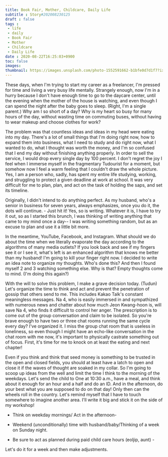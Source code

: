 ```yaml
---
title: Book Fair, Mother, Childcare, Daily Life
subtitle : Story#202008230125
draft : false
tags :
 - life
 - daily
 - Book Fair
 - Mother
 - Childcare
 - Daily Life
date : 2020-08-22T16:25:03+0900
toc: false
images: 
thumbnail: https://images.unsplash.com/photo-1552591662-b1bfe0d7d1f7?ixlib=rb-1.2.1&q=80&fm=jpg&crop=entropy&cs=tinysrgb&w=1080&fit=max&ixid=eyJhcHBfaWQiOjE1NTU0OX0
---
```


These days, when I'm trying to start my career as a freelancer, I'm pressed for time and living a very busy life mentally. Strangely enough, now I'm in a hurry because I don't have enough time to go to the daycare center, until the evening when the mother of the house is watching, and even though I can spend the night after the baby goes to sleep. (Right, I'm a single parent.) Why am I so short of a day? Why is my heart so busy for many hours of the day, without wasting time on commuting buses, without having to wear makeup and choose clothes for work?  

The problem was that countless ideas and ideas in my head were eating into my day. There's a lot of small things that I'm doing right now, how to expand them into business, what I need to study and do right now, what I wanted to do, what I thought was worth the money, and I'm so confused that I end my day without finishing anything properly. In order to sell the service, I would drop every single day by 100 percent. I don't regret the joy I feel when I immerse myself in the fragmentary Tudourist for a moment, but somehow now I feel a warm feeling that I couldn't draw the whole picture. Yes, I am a person who, sadly, has spent my entire life studying, working, and struggling to protect a given deadline at work at school. It was very difficult for me to plan, plan, and act on the task of holding the saps, and set its timeline.  

Originally, I didn't intend to do anything perfect. As my husband, who's a senior in business for seven years, always emphasizes, once you do it, the dots will continue. - Just hit it! Yes, so is writing. Whatever it is, I have to try it out, so as I started this brunch, I was thinking of writing anything that came to my mind once a day-- I was writing something random, but as an excuse to plan and use it a little bit more.  

In the meantime, YouTube, Facebook, and Instagram. What should we do about the time when we literally evaporate the day according to the algorithms of many media outlets? If you look back and see if my fingers see it or I see it, what's left is an enhanced algorithm that knows me better than my husband! I'm going to kill your finger right now. I decided to write an idea note to organize my thoughts. Who's done this? And then I found myself 2 and 3 watching something else. Why is that? Empty thoughts come to mind. (I'm doing this again?)  

With the will to solve this problem, I make a grave decision today. (Tudun) Let's organize the time to think and act and prevent the penetration of gossip that others send to me. This includes Kakao Talk's constant meaningless messages. Na 4, who is easily immersed in and sympathized with numerous news and chatter about how much Jeon Kwang-hoon is, will save Na 4, who finds it difficult to control her anger. The prescription is to come out of the group conversation and claim to be isolated. So you're brave enough to have two or three chat rooms running the same cycle every day? I've organized it. I miss the group chat room that is useless in loneliness, so even though I might have an echo-like conversation in the chat room with me now, it's important to physically castrate something out of focus. First, it's time for me to knock on at least the eating and next chapter!  

Even if you think and think that seed money is something to be trusted in the open and closed fields, you should at least have a latch to open and close it if the waves of thought are soaked in my collar. So I'm going to scoop up ideas from the well and limit the time I think to the morning of the weekdays. Let's send the child to One at 10:30 a.m., have a meal, and think about it enough for an hour and a half and do an ID. And in the afternoon, do your best what you are supposed to do on that day! Only then can the wheels roll in the country. Let's remind myself that I have to touch somewhere to imagine another area. I'll write it big and stick it on the side of my workshop!  

- Think on weekday mornings/ Act in the afternoon-  

- Weekend (unconditionally) time with husband/baby/Thinking of a week on Sunday night.  

- Be sure to act as planned during paid child care hours (eoljip, aunt) -  

Let's do it for a week and then make adjustments.  

